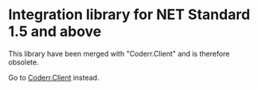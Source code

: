 Integration library for NET Standard 1.5 and above
==========================

This library have been merged with "Coderr.Client" and is therefore obsolete.

Go to [Coderr.Client](https://github.com/coderrio/coderr.client) instead.
